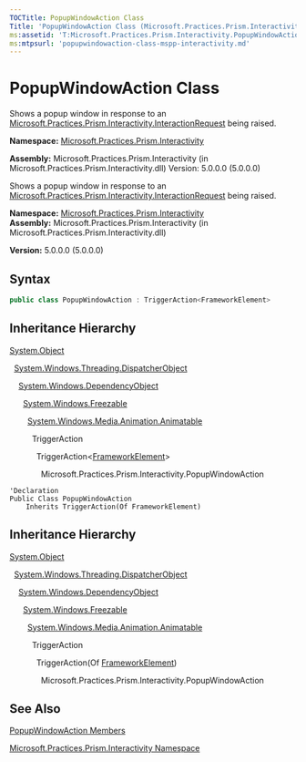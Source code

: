 ```yaml
---
TOCTitle: PopupWindowAction Class
Title: 'PopupWindowAction Class (Microsoft.Practices.Prism.Interactivity)'
ms:assetid: 'T:Microsoft.Practices.Prism.Interactivity.PopupWindowAction'
ms:mtpsurl: 'popupwindowaction-class-mspp-interactivity.md'
---
```


# PopupWindowAction Class

Shows a popup window in response to an [Microsoft.Practices.Prism.Interactivity.InteractionRequest](https://msdn.microsoft.com/library/microsoft.practices.prism.interactivity.interactionrequest) being raised.

**Namespace:** [Microsoft.Practices.Prism.Interactivity](https://msdn.microsoft.com/library/microsoft.practices.prism.interactivity)

**Assembly:** Microsoft.Practices.Prism.Interactivity (in Microsoft.Practices.Prism.Interactivity.dll) Version: 5.0.0.0 (5.0.0.0)

Shows a popup window in response to an [Microsoft.Practices.Prism.Interactivity.InteractionRequest](https://msdn.microsoft.com/library/microsoft.practices.prism.interactivity.interactionrequest) being raised.

**Namespace:** [Microsoft.Practices.Prism.Interactivity](https://msdn.microsoft.com/library/microsoft.practices.prism.interactivity)
**Assembly:** Microsoft.Practices.Prism.Interactivity (in Microsoft.Practices.Prism.Interactivity.dll)

**Version:** 5.0.0.0 (5.0.0.0)

## Syntax

```C#  
public class PopupWindowAction : TriggerAction<FrameworkElement>
```

## Inheritance Hierarchy

[System.Object](http://msdn2.microsoft.com/en-us/library/e5kfa45b)

  [System.Windows.Threading.DispatcherObject](http://msdn.microsoft.com/en-us/library/ms615925)

    [System.Windows.DependencyObject](http://msdn.microsoft.com/en-us/library/ms589309)

      [System.Windows.Freezable](http://msdn.microsoft.com/en-us/library/ms602734)

        [System.Windows.Media.Animation.Animatable](http://msdn.microsoft.com/en-us/library/ms618388)

          TriggerAction

            TriggerAction&lt;[FrameworkElement](http://msdn.microsoft.com/en-us/library/ms602714)&gt;

              Microsoft.Practices.Prism.Interactivity.PopupWindowAction

```VB  
'Declaration
Public Class PopupWindowAction
	Inherits TriggerAction(Of FrameworkElement)
```

## Inheritance Hierarchy

[System.Object](http://msdn2.microsoft.com/en-us/library/e5kfa45b)

  [System.Windows.Threading.DispatcherObject](http://msdn.microsoft.com/en-us/library/ms615925)

    [System.Windows.DependencyObject](http://msdn.microsoft.com/en-us/library/ms589309)

      [System.Windows.Freezable](http://msdn.microsoft.com/en-us/library/ms602734)

        [System.Windows.Media.Animation.Animatable](http://msdn.microsoft.com/en-us/library/ms618388)

          TriggerAction

            TriggerAction(Of [FrameworkElement](http://msdn.microsoft.com/en-us/library/ms602714))

              Microsoft.Practices.Prism.Interactivity.PopupWindowAction

## See Also

[PopupWindowAction Members](popupwindowaction-members-mspp-interactivity)

[Microsoft.Practices.Prism.Interactivity Namespace](https://msdn.microsoft.com/library/microsoft.practices.prism.interactivity)
